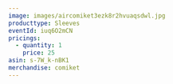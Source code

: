 ```yaml
---
image: images/aircomiket3ezk8r2hvuaqsdwl.jpg
producttype: Sleeves
eventId: iuq6O2mCN
pricings:
  - quantity: 1
    price: 25
asin: s-7W_k-nBK1
merchandise: comiket
---
```

